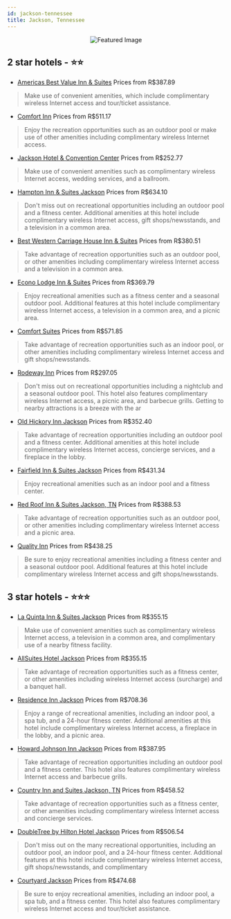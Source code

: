 ```yaml
---
id: jackson-tennessee
title: Jackson, Tennessee
---
```


<center><img src="https://i.travelapi.com/hotels/1000000/120000/117400/117379/4b5db3cb_z.jpg" alt="Featured Image" /></center>


##  2 star hotels - ⭐️⭐️

-    [Americas Best Value Inn & Suites](https://us.hurb.com/hotels/jackson/americas-best-value-inn-suites-JNP-JP316168?cmp=18055) Prices from R$387.89
   > Make use of convenient amenities, which include complimentary wireless Internet access and tour/ticket assistance.
-    [Comfort Inn](https://us.hurb.com/hotels/jackson/comfort-inn-JNP-JP036481?cmp=18055) Prices from R$511.17
   > Enjoy the recreation opportunities such as an outdoor pool or make use of other amenities including complimentary wireless Internet access.
-    [Jackson Hotel & Convention Center](https://us.hurb.com/hotels/jackson/jackson-hotel-convention-center-JNP-JP299316?cmp=18055) Prices from R$252.77
   > Make use of convenient amenities such as complimentary wireless Internet access, wedding services, and a ballroom.
-    [Hampton Inn & Suites Jackson](https://us.hurb.com/hotels/jackson/hampton-inn-suites-jackson-JNP-JP075111?cmp=18055) Prices from R$634.10
   > Don't miss out on recreational opportunities including an outdoor pool and a fitness center. Additional amenities at this hotel include complimentary wireless Internet access, gift shops/newsstands, and a television in a common area.
-    [Best Western Carriage House Inn & Suites](https://us.hurb.com/hotels/jackson/best-western-carriage-house-inn-suites-JNP-JP146751?cmp=18055) Prices from R$380.51
   > Take advantage of recreation opportunities such as an outdoor pool, or other amenities including complimentary wireless Internet access and a television in a common area.
-    [Econo Lodge Inn & Suites](https://us.hurb.com/hotels/jackson/econo-lodge-inn-suites-JNP-JP811801?cmp=18055) Prices from R$369.79
   > Enjoy recreational amenities such as a fitness center and a seasonal outdoor pool. Additional features at this hotel include complimentary wireless Internet access, a television in a common area, and a picnic area.
-    [Comfort Suites](https://us.hurb.com/hotels/jackson/comfort-suites-JNP-JP274968?cmp=18055) Prices from R$571.85
   > Take advantage of recreation opportunities such as an indoor pool, or other amenities including complimentary wireless Internet access and gift shops/newsstands.
-    [Rodeway Inn](https://us.hurb.com/hotels/jackson/rodeway-inn-JNP-JP737794?cmp=18055) Prices from R$297.05
   > Don't miss out on recreational opportunities including a nightclub and a seasonal outdoor pool. This hotel also features complimentary wireless Internet access, a picnic area, and barbecue grills. Getting to nearby attractions is a breeze with the ar
-    [Old Hickory Inn Jackson](https://us.hurb.com/hotels/jackson/old-hickory-inn-jackson-JNP-JP118723?cmp=18055) Prices from R$352.40
   > Take advantage of recreation opportunities including an outdoor pool and a fitness center. Additional amenities at this hotel include complimentary wireless Internet access, concierge services, and a fireplace in the lobby.
-    [Fairfield Inn & Suites Jackson](https://us.hurb.com/hotels/jackson/fairfield-inn-suites-jackson-JNP-JP041639?cmp=18055) Prices from R$431.34
   > Enjoy recreational amenities such as an indoor pool and a fitness center.
-    [Red Roof Inn & Suites Jackson, TN](https://us.hurb.com/hotels/jackson/red-roof-inn-suites-jackson-tn-JNP-JP068646?cmp=18055) Prices from R$388.53
   > Take advantage of recreation opportunities such as an outdoor pool, or other amenities including complimentary wireless Internet access and a picnic area.
-    [Quality Inn](https://us.hurb.com/hotels/jackson/quality-inn-JNP-JP988746?cmp=18055) Prices from R$438.25
   > Be sure to enjoy recreational amenities including a fitness center and a seasonal outdoor pool. Additional features at this hotel include complimentary wireless Internet access and gift shops/newsstands.

##  3 star hotels - ⭐️⭐️⭐️

-    [La Quinta Inn & Suites Jackson](https://us.hurb.com/hotels/jackson/la-quinta-inn-suites-jackson-JNP-JP242761?cmp=18055) Prices from R$355.15
   > Make use of convenient amenities such as complimentary wireless Internet access, a television in a common area, and complimentary use of a nearby fitness facility.
-    [AllSuites Hotel Jackson](https://us.hurb.com/hotels/jackson/allsuites-hotel-jackson-JNP-JP181847?cmp=18055) Prices from R$355.15
   > Take advantage of recreation opportunities such as a fitness center, or other amenities including wireless Internet access (surcharge) and a banquet hall.
-    [Residence Inn Jackson](https://us.hurb.com/hotels/jackson/residence-inn-jackson-JNP-JP988640?cmp=18055) Prices from R$708.36
   > Enjoy a range of recreational amenities, including an indoor pool, a spa tub, and a 24-hour fitness center. Additional amenities at this hotel include complimentary wireless Internet access, a fireplace in the lobby, and a picnic area.
-    [Howard Johnson Inn Jackson](https://us.hurb.com/hotels/jackson/howard-johnson-inn-jackson-JNP-JP717015?cmp=18055) Prices from R$387.95
   > Take advantage of recreation opportunities including an outdoor pool and a fitness center. This hotel also features complimentary wireless Internet access and barbecue grills.
-    [Country Inn and Suites Jackson, TN](https://us.hurb.com/hotels/jackson/country-inn-and-suites-jackson-tn-JNP-JP732006?cmp=18055) Prices from R$458.52
   > Take advantage of recreation opportunities such as a fitness center, or other amenities including complimentary wireless Internet access and concierge services.
-    [DoubleTree by Hilton Hotel Jackson](https://us.hurb.com/hotels/jackson/doubletree-by-hilton-hotel-jackson-JNP-JP091733?cmp=18055) Prices from R$506.54
   > Don't miss out on the many recreational opportunities, including an outdoor pool, an indoor pool, and a 24-hour fitness center. Additional features at this hotel include complimentary wireless Internet access, gift shops/newsstands, and complimentary
-    [Courtyard Jackson](https://us.hurb.com/hotels/jackson/courtyard-jackson-JNP-JP233704?cmp=18055) Prices from R$474.68
   > Be sure to enjoy recreational amenities, including an indoor pool, a spa tub, and a fitness center. This hotel also features complimentary wireless Internet access and tour/ticket assistance.
